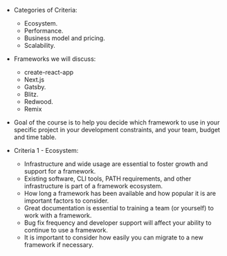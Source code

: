 - Categories of Criteria:
	- Ecosystem.
	- Performance.
	- Business model and pricing.
	- Scalability.
- Frameworks we will discuss:
	- create-react-app
	- Next.js
	- Gatsby.
	- Blitz.
	- Redwood.
	- Remix

- Goal of the course is to help you decide which framework to use in your specific project in your development constraints, and your team, budget and time table.

- Criteria 1 - Ecosystem:
	- Infrastructure and wide usage are essential to foster growth and support for a framework.
	- Existing software, CLI tools, PATH requirements, and other infrastructure is part of a framework ecosystem.
	- How long a framework has been available and how popular it is are important factors to consider.
	- Great documentation is essential to training a team (or yourself) to work with a framework.
	- Bug fix frequency and developer support will affect your ability to continue to use a framework.
	- It is important to consider how easily you can migrate to a new framework if necessary.
